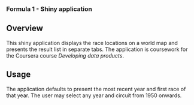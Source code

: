 ### Formula 1 - Shiny application

## Overview
This shiny application displays the race locations on a world map and presents the result list in separate tabs.
The application is coursework for the Coursera course *Developing data products*.
 
## Usage
The application defaults to present the most recent year and first race of that year. 
The user may select any year and circuit from 1950 onwards.
